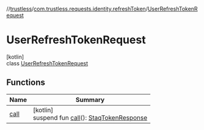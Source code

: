 //[trustless](../../../index.md)/[com.trustless.requests.identity.refreshToken](../index.md)/[UserRefreshTokenRequest](index.md)

# UserRefreshTokenRequest

[kotlin]\
class [UserRefreshTokenRequest](index.md)

## Functions

| Name | Summary |
|---|---|
| [call](call.md) | [kotlin]<br>suspend fun [call](call.md)(): [StaqTokenResponse](../../com.trustless.requests.identity/-staq-token-response/index.md) |

